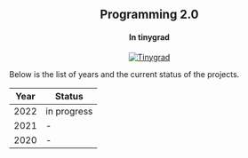 <div align="center">

## Programming 2.0
#### In tinygrad

[![Tinygrad](https://img.shields.io/badge/Tinygrad-white.svg?style=for-the-badge&logoColor=black&logo=tinygrad)]()

</div>

Below is the list of years and the current status of the projects.

Year | Status 
---|---
2022 | in progress
2021 | -
2020 | -
